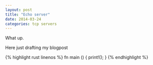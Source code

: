 ```yaml
---
layout: post
title: "Echo server"
date: 2014-03-24
categories: tcp servers
---
```


What up.

Here just drafting my blogpost

{% highlight rust linenos %}
fn main () {
  print!();
}
{% endhighlight %}
